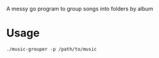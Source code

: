 A messy go program to group songs into folders by album

# Usage
`./music-grouper -p /path/to/music`